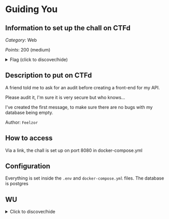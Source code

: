 # Guiding You

## Information to set up the chall on CTFd

_Category_: Web

_Points_: 200 (medium)

<details>
    <summary>Flag (click to discover/hide)</summary>
    <p>GH{Using_GU1D_v1_is_not_th3_best!}</p>
</details>

## Description to put on CTFd

A friend told me to ask for an audit before creating a front-end for my API.

Please audit it, I'm sure it is very secure but who knows...

I've created the first message, to make sure there are no bugs with my database being empty.

Author: `Feelzor`

## How to access

Via a link, the chall is set up on port 8080 in docker-compose.yml

## Configuration

Everything is set inside the `.env` and `docker-compose.yml` files.
The database is postgres

## WU

<details>
    <summary>Click to discover/hide</summary>

    Go to `/` to list all available endpoints.
    From `/messages` it is possible to list all existing messages. Number 1 is important since it is the admin message. A bit guessy, but note its date.

    Send a POST on `/messages`, eg with `Content-Type: application/json` and body `{"message":"oink"}. Retrieve the GUID and notice it is a v1 GUID, so based on time.

    You can calculate the admin message's GUID manually, but I've been using guidtool to generate multiple candidate GUIDs. The shown time may differ from the GUID generation time (a few ms).
    Using a fuzz on `/messages/1?uuid=FUZZ` with generated GUIDs (and removing all reponses with length 2) you can read the message and retrieve the flag. GJ!

</details>
